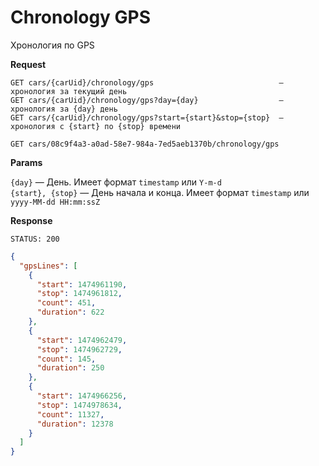 Chronology GPS
===============

Хронология по GPS

**Request**

```
GET cars/{carUid}/chronology/gps                            — хронология за текущий день
GET cars/{carUid}/chronology/gps?day={day}                  — хронология за {day} день
GET cars/{carUid}/chronology/gps?start={start}&stop={stop}  — хронология c {start} по {stop} времени
 
GET cars/08c9f4a3-a0ad-58e7-984a-7ed5aeb1370b/chronology/gps
```

**Params**

`{day}` — День. Имеет формат `timestamp` или `Y-m-d` <br/>
`{start}, {stop}` — День начала и конца. Имеет формат `timestamp` или `yyyy-MM-dd HH:mm:ssZ`

**Response**

`STATUS: 200`
```json
{
  "gpsLines": [
    {
      "start": 1474961190,
      "stop": 1474961812,
      "count": 451,
      "duration": 622
    },
    {
      "start": 1474962479,
      "stop": 1474962729,
      "count": 145,
      "duration": 250
    },
    {
      "start": 1474966256,
      "stop": 1474978634,
      "count": 11327,
      "duration": 12378
    }
  ]
}
```